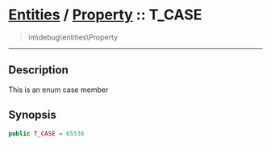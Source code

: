 # [Entities](entities.md) / [Property](entities-Property.md) :: T_CASE
 > im\debug\entities\Property
____

## Description
This is an enum case member

## Synopsis
```php
public T_CASE = 65536
```
